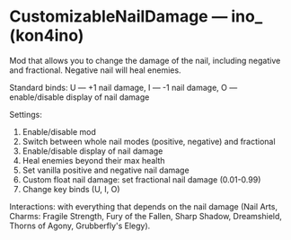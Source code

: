 # CustomizableNailDamage — ino_ (kon4ino)

Mod that allows you to change the damage of the nail, including negative and fractional.
Negative nail will heal enemies.

Standard binds:
U — +1 nail damage,
I — -1 nail damage,
O — enable/disable display of nail damage

Settings:
1. Enable/disable mod
2. Switch between whole nail modes (positive, negative) and fractional
3. Enable/disable display of nail damage
4. Heal enemies beyond their max health
5. Set vanilla positive and negative nail damage
6. Custom float nail damage: set fractional nail damage (0.01-0.99)
7. Change key binds (U, I, O)

Interactions: with everything that depends on the nail damage (Nail Arts, Charms: Fragile Strength, Fury of the Fallen, Sharp Shadow, Dreamshield, Thorns of Agony, Grubberfly's Elegy).
